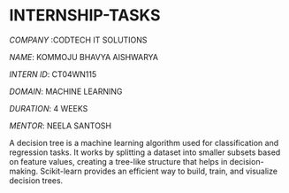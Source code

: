 # INTERNSHIP-TASKS

*COMPANY* :CODTECH IT SOLUTIONS

*NAME*: KOMMOJU BHAVYA AISHWARYA

*INTERN ID*: CT04WN115

*DOMAIN*: MACHINE LEARNING

*DURATION*: 4 WEEKS

*MENTOR*: NEELA SANTOSH

A decision tree is a machine learning algorithm used for classification and regression tasks. It works by splitting a dataset into smaller subsets based on feature values, creating a tree-like structure that helps in decision-making. Scikit-learn provides an efficient way to build, train, and visualize decision trees.

